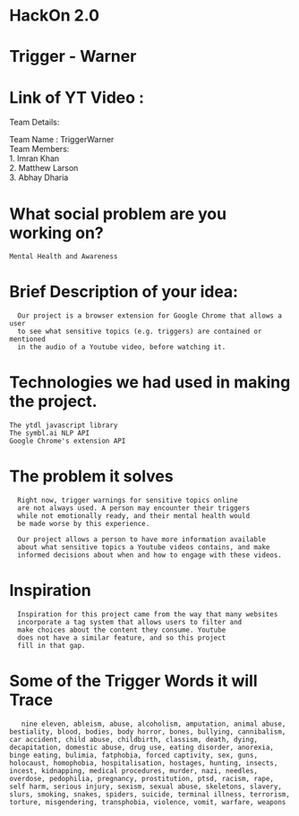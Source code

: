 <h1> HackOn 2.0 </h1>

# Trigger - Warner

# Link of YT Video : #

Team Details: <br>

Team Name : TriggerWarner<br>
Team Members:<br>
      1. Imran Khan<br>
      2. Matthew Larson<br>
      3. Abhay Dharia<br>

# What social problem are you working on?
    Mental Health and Awareness

# Brief Description of your idea:
      Our project is a browser extension for Google Chrome that allows a user
      to see what sensitive topics (e.g. triggers) are contained or mentioned
      in the audio of a Youtube video, before watching it.

# Technologies we had used in making the project.
    The ytdl javascript library
    The symbl.ai NLP API
    Google Chrome's extension API

# The problem it solves
      Right now, trigger warnings for sensitive topics online
      are not always used. A person may encounter their triggers
      while not emotionally ready, and their mental health would
      be made worse by this experience.
      
      Our project allows a person to have more information available
      about what sensitive topics a Youtube videos contains, and make
      informed decisions about when and how to engage with these videos. 
      
# Inspiration
      Inspiration for this project came from the way that many websites
      incorporate a tag system that allows users to filter and
      make choices about the content they consume. Youtube
      does not have a similar feature, and so this project
      fill in that gap.
      

# Some of the Trigger Words it will Trace 
       nine eleven, ableism, abuse, alcoholism, amputation, animal abuse, bestiality, blood, bodies, body horror, bones, bullying, cannibalism, car accident, child abuse, childbirth, classism, death, dying, decapitation, domestic abuse, drug use, eating disorder, anorexia, binge eating, bulimia, fatphobia, forced captivity, sex, guns, holocaust, homophobia, hospitalisation, hostages, hunting, insects, incest, kidnapping, medical procedures, murder, nazi, needles, overdose, pedophilia, pregnancy, prostitution, ptsd, racism, rape, self harm, serious injury, sexism, sexual abuse, skeletons, slavery, slurs, smoking, snakes, spiders, suicide, terminal illness, terrorism, torture, misgendering, transphobia, violence, vomit, warfare, weapons
